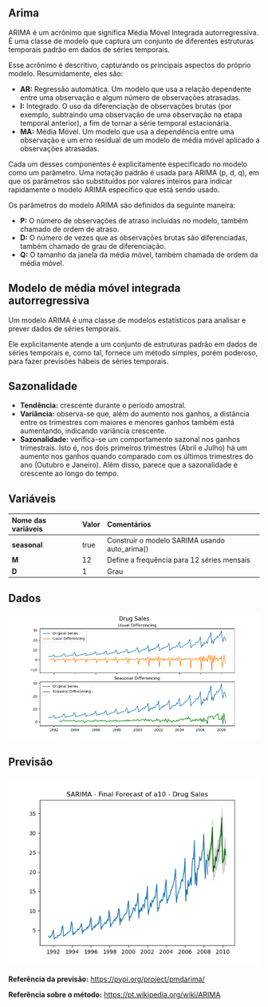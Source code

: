 ## Arima

ARIMA é um acrônimo que significa Média Móvel Integrada autorregressiva. É uma classe de modelo que captura um conjunto de diferentes estruturas temporais padrão em dados de séries temporais.

Esse acrônimo é descritivo, capturando os principais aspectos do próprio modelo. Resumidamente, eles são:
  - <b>AR:</b> Regressão automática. Um modelo que usa a relação dependente entre uma observação e algum número de observações atrasadas.
  - <b>I:</b> Integrado. O uso da diferenciação de observações brutas (por exemplo, subtraindo uma observação de uma observação na etapa temporal anterior), a fim de tornar a série temporal estacionária.
  - <b>MA:</b> Média Móvel. Um modelo que usa a dependência entre uma observação e um erro residual de um modelo de média móvel aplicado a observações atrasadas.

Cada um desses componentes é explicitamente especificado no modelo como um parâmetro. Uma notação padrão é usada para ARIMA (p, d, q), em que os parâmetros são substituídos por valores inteiros para indicar rapidamente o modelo ARIMA específico que está sendo usado.

Os parâmetros do modelo ARIMA são definidos da seguinte maneira:

  - <b>P:</b> O número de observações de atraso incluídas no modelo, também chamado de ordem de atraso.
  - <b>D:</b> O número de vezes que as observações brutas são diferenciadas, também chamado de grau de diferenciação.
  - <b>Q:</b> O tamanho da janela da média móvel, também chamada de ordem da média móvel.

Modelo de média móvel integrada autorregressiva
--------------

Um modelo ARIMA é uma classe de modelos estatísticos para analisar e prever dados de séries temporais.

Ele explicitamente atende a um conjunto de estruturas padrão em dados de séries temporais e, como tal, fornece um método simples, porém poderoso, para fazer previsões hábeis de séries temporais.

Sazonalidade
--------------

  - <b>Tendência:</b> crescente durante o período amostral.
  - <b>Variância:</b> observa-se que, além do aumento nos ganhos, a distância entre os trimestres com maiores e menores ganhos também está aumentando, indicando variância crescente.
  - <b>Sazonalidade:</b> verifica-se um comportamento sazonal nos ganhos trimestrais. Isto é, nos dois primeiros trimestres (Abril e Julho) há um aumento nos ganhos quando comparado com os últimos trimestres do ano (Outubro e Janeiro). Além disso, parece que a sazonalidade é crescente ao longo do tempo.

Variáveis
--------------

|Nome das variáveis|Valor|Comentários|
|:--|:--|:--|
|**seasonal**|true|Construir o modelo SARIMA usando auto_arima()|
|**M**|12|Define a frequência para 12 séries mensais|
|**D**|1|Grau|

## Dados

<img src="https://raw.githubusercontent.com/vinhali/advanced_monitoring/master/arima/img/data.png">

## Previsão

<img src="https://raw.githubusercontent.com/vinhali/advanced_monitoring/master/arima/img/arima.png">

<b>Referência da previsão:</b> https://pypi.org/project/pmdarima/

<b>Referência sobre o método:</b> https://pt.wikipedia.org/wiki/ARIMA
